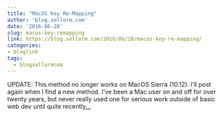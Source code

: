 ```yaml
---
title: "MacOS Key Re-Mapping"
author: 'blog.sellorm.com'
date: '2016-06-28'
slug: macos-key-remapping
link: https://blog.sellorm.com/2016/06/28/macos-key-re-mapping/
categories:
- bloglink
tags:
  - blogsellormcom
---
```


UPDATE: This method no longer works on MacOS Sierra (10.12). I’ll post again when I find a new method. I’ve been a Mac user on and off for over twenty years, but never really used one for serious work outside of basic web dev until quite recently[... <i class="fas fa-external-link-alt"></i>](https://blog.sellorm.com/2016/06/28/macos-key-re-mapping/)

